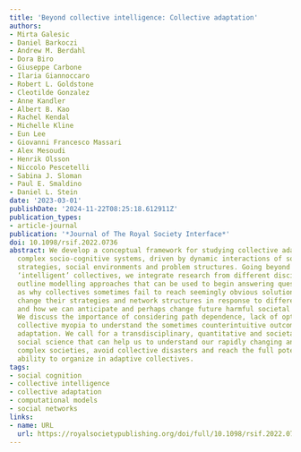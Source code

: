 ```yaml
---
title: 'Beyond collective intelligence: Collective adaptation'
authors:
- Mirta Galesic
- Daniel Barkoczi
- Andrew M. Berdahl
- Dora Biro
- Giuseppe Carbone
- Ilaria Giannoccaro
- Robert L. Goldstone
- Cleotilde Gonzalez
- Anne Kandler
- Albert B. Kao
- Rachel Kendal
- Michelle Kline
- Eun Lee
- Giovanni Francesco Massari
- Alex Mesoudi
- Henrik Olsson
- Niccolo Pescetelli
- Sabina J. Sloman
- Paul E. Smaldino
- Daniel L. Stein
date: '2023-03-01'
publishDate: '2024-11-22T08:25:18.612911Z'
publication_types:
- article-journal
publication: '*Journal of The Royal Society Interface*'
doi: 10.1098/rsif.2022.0736
abstract: We develop a conceptual framework for studying collective adaptation in
  complex socio-cognitive systems, driven by dynamic interactions of social integration
  strategies, social environments and problem structures. Going beyond searching for
  ‘intelligent’ collectives, we integrate research from different disciplines and
  outline modelling approaches that can be used to begin answering questions such
  as why collectives sometimes fail to reach seemingly obvious solutions, how they
  change their strategies and network structures in response to different problems
  and how we can anticipate and perhaps change future harmful societal trajectories.
  We discuss the importance of considering path dependence, lack of optimization and
  collective myopia to understand the sometimes counterintuitive outcomes of collective
  adaptation. We call for a transdisciplinary, quantitative and societally useful
  social science that can help us to understand our rapidly changing and ever more
  complex societies, avoid collective disasters and reach the full potential of our
  ability to organize in adaptive collectives.
tags:
- social cognition
- collective intelligence
- collective adaptation
- computational models
- social networks
links:
- name: URL
  url: https://royalsocietypublishing.org/doi/full/10.1098/rsif.2022.0736
---
```

